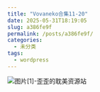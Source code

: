 ```yaml
---
title: "Vovaneko合集11-20"
date: 2025-05-31T18:19:05
slug: a386fe9f
permalink: /posts/a386fe9f/
categories:
  - 未分类
tags:
  - wordpress
---
```


![图片[1]-歪歪的耽美资源站](/images/wp/a386fe9f-078a09fc.jpg)
